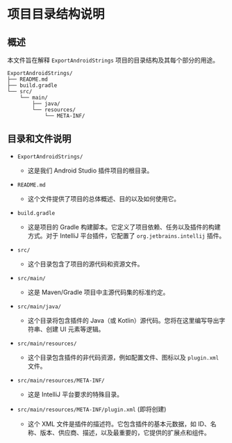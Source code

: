 # 项目目录结构说明

## 概述

本文件旨在解释 `ExportAndroidStrings` 项目的目录结构及其每个部分的用途。

```
ExportAndroidStrings/
├── README.md
├── build.gradle
└── src/
    └── main/
        ├── java/
        └── resources/
            └── META-INF/
```

## 目录和文件说明

*   `ExportAndroidStrings/`
    *   这是我们 Android Studio 插件项目的根目录。

*   `README.md`
    *   这个文件提供了项目的总体概述、目的以及如何使用它。

*   `build.gradle`
    *   这是项目的 Gradle 构建脚本。它定义了项目依赖、任务以及插件的构建方式。对于 IntelliJ 平台插件，它配置了 `org.jetbrains.intellij` 插件。

*   `src/`
    *   这个目录包含了项目的源代码和资源文件。

*   `src/main/`
    *   这是 Maven/Gradle 项目中主源代码集的标准约定。

*   `src/main/java/`
    *   这个目录将包含插件的 Java（或 Kotlin）源代码。您将在这里编写导出字符串、创建 UI 元素等逻辑。

*   `src/main/resources/`
    *   这个目录包含插件的非代码资源，例如配置文件、图标以及 `plugin.xml` 文件。

*   `src/main/resources/META-INF/`
    *   这是 IntelliJ 平台要求的特殊目录。

*   `src/main/resources/META-INF/plugin.xml` (即将创建)
    *   这个 XML 文件是插件的描述符。它包含插件的基本元数据，如 ID、名称、版本、供应商、描述，以及最重要的，它提供的扩展点和组件。